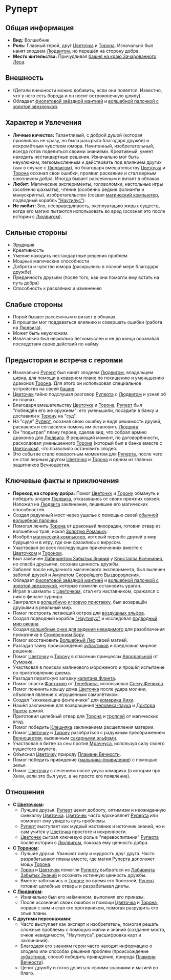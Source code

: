 # Руперт

## Общая информация

- **Вид:** Волшебник
- **Роль:** Главный герой, друг [Цветочка](cvetochek.md) и [Торона](toron.md). Изначально был нанят злодеем [Людвигом](../villains/ludvig.md), но перешёл на сторону добра.
- **Место жительства:** Причудливая [башня на краю Зачарованного Леса](../../places/zacharovanniy_les_bashnya_ruperta.md).

## Внешность

- (Детали внешности можно добавить, если они появятся. Известно, что у него есть борода и он носит остроконечную шляпу).
- Обладает [фиолетовой звёздной мантией](../../artifacts_and_magic/notable_artifacts.md#фиолетовая-звёздная-мантия-руперта) и [волшебной палочкой с золотой звездочкой](../../artifacts_and_magic/notable_artifacts.md#волшебная-палочка-руперта-с-золотой-звездочкой-новая).

## Характер и Увлечения

- **Личные качества:** Талантливый, с доброй душой (которая проявилась не сразу, но была раскрыта благодаря дружбе) и искромётным чувством юмора. Начитанный, изобретательный, всегда готов поделиться своими знаниями. Креативный, умеет находить нестандартные решения. Изначально мог быть неуклюжим, легкомысленным и действовать под влиянием других (как в случае с [Людвигом](../villains/ludvig.md)), но благодаря вмешательству [Цветочка](cvetochek.md) и [Торона](toron.md) осознал свои ошибки, проявил раскаяние и стал верным союзником добра. Иногда бывает рассеянным и витает в облаках.
- **Любит:** Магические эксперименты, головоломки, настольные игры (особенно шахматы), чтение (особенно редкие фолианты и манускрипты), изобретательство (создал [магический компьютер](../../artifacts_and_magic/notable_artifacts.md#магический-компьютер-руперта), подводный корабль ["Наутилус"](../../artifacts_and_magic/notable_artifacts.md#наутилус-подводный-мир)).
- **Не любит:** Зло, несправедливость, эксплуатацию живых существ, когда его магию пытаются использовать во вред (осознал это после истории с [Людвигом](../villains/ludvig.md)).

## Сильные стороны

- Эрудиция
- Креативность
- Умение находить нестандартные решения проблем
- Мощные магические способности
- Доброта и чувство юмора (раскрылись в полной мере благодаря дружбе)
- Преданность друзьям (после того, как они помогли ему встать на путь добра)
- Способность к раскаянию и изменению

## Слабые стороны

- Порой бывает рассеянным и витает в облаках.
- В прошлом мог поддаваться влиянию и совершать ошибки (работа на [Людвига](../villains/ludvig.md)).
- Может быть неуклюжим.
- Изначально был несколько легкомыслен и не до конца осознавал последствия своих действий по найму.

## Предыстория и встреча с героями

- Изначально [Руперт](rupert.md) был нанят злодеем [Людвигом](../villains/ludvig.md), владельцем цирка, для помощи в коварном плане по похищению и уменьшению драконов [Торона](toron.md). Для этого он использовал специальное устройство на своей [башне](../../places/zacharovanniy_les_bashnya_ruperta.md).
- [Цветочек](cvetochek.md) тайно подслушал разговор [Руперта](rupert.md) с [Людвигом](../villains/ludvig.md) и узнал об их планах.
- Благодаря вмешательству [Цветочка](cvetochek.md) и [Торона](toron.md), [Руперт](rupert.md) был "побеждён его же оружием": его уменьшили, посадили в банку и доставили к [Торону](toron.md) на "суд".
- На "суде" [Руперт](rupert.md), осознав свою ошибку и видя решимость друзей, раскаялся и согласился помочь им остановить [Людвига](../villains/ludvig.md).
- Он "подыграл" плану героев, сделав вид, что собрал армию драконов для [Людвига](../villains/ludvig.md). В решающий момент, по договорённости, расколдовал уменьшенного [Торона](toron.md) (который был в банке вместе с [Цветочком](cvetochek.md)), что позволило остановить злодея.
- Это событие стало поворотным моментом для [Руперта](rupert.md), после чего он стал верным другом [Цветочка](cvetochek.md) и [Торона](toron.md) и одним из главных защитников [Вечноцветия](../../places/vechnotsvetie_korolevstvo.md).

## Ключевые факты и приключения

- **Переход на сторону добра:** Помог [Цветочку](cvetochek.md) и [Торону](toron.md) обмануть и победить злодея [Людвига](../villains/ludvig.md), отказавшись от своих прежних связей. Наложил на [Людвига](../villains/ludvig.md) заклинание, лишившее его магических способностей.
- Создал радужный мост через ущелье с помощью своей [обычной волшебной палочки](../../artifacts_and_magic/notable_artifacts.md#волшебная-палочка-руперта-обычная).
- Помогал лечить [Торона](toron.md) от драконьей лихорадки, готовил отвар из волшебных трав, искал [Золотую Ромашку](../../artifacts_and_magic/notable_artifacts.md#золотая-ромашка).
- Изобрёл [магический компьютер](../../artifacts_and_magic/notable_artifacts.md#магический-компьютер-руперта), который перенёс друзей в мир будущего и в игру, где они сразились с вирусом.
- Участвовал во всех последующих приключениях вместе с [Цветочком](cvetochek.md) и [Тороном](toron.md).
- Был захвачен [Лабиринтом Забытых Знаний](../../places/labirint_zabytyh_znaniy.md) у [Кристалла Всезнания](../../artifacts_and_magic/notable_artifacts.md#кристалл-всезнания), но спасён друзьями, осознав ценность дружбы.
- Заболел после неудачного магического эксперимента, был вылечен заботой друзей и [Амулетом Скорейшего Выздоровления](../../artifacts_and_magic/notable_artifacts.md#амулет-скорейшего-выздоровления).
- Обладает [фиолетовой звёздной мантией](../../artifacts_and_magic/notable_artifacts.md#фиолетовая-звёздная-мантия-руперта) и [волшебной палочкой с золотой звездочкой](../../artifacts_and_magic/notable_artifacts.md#волшебная-палочка-руперта-с-золотой-звездочкой-новая), которые помогли остановить ураган.
- Играл в шахматы с [Цветочком](cvetochek.md), стал его наставником, сражался с ним в финале турнира.
- Заигрался в [волшебную игровую приставку](../../artifacts_and_magic/notable_artifacts.md#волшебная-игровая-приставка), был возвращён друзьями в реальный мир.
- Помог построить летающий остров для [воздушных эльфов](../friends_allies/vozdushnye_elfy.md).
- Создал подводный корабль ["Наутилус"](../../artifacts_and_magic/notable_artifacts.md#наутилус-подводный-мир) и исследовал [подводный мир океана](../../places/podvodniy_mir_okean.md).
- Создал [волшебные очки для видения невидимого](../../artifacts_and_magic/notable_artifacts.md#волшебные-очки-руперта-для-видения-невидимого) для разоблачения проказника в [Сумеречном Бору](../../places/sumerechniy_bor_gorod.md).
- Помог восстановить [Волшебный Лес](../../places/volshebniy_les.md) своей магией.
- Разгадал тайну происхождения [зубастиков](../friends_allies/koroleva_zubastikov.md) и предложил мирное решение.
- Помог [Цветочку](cvetochek.md) и [Торону](toron.md) в спасении принцессы [Авроральной](../friends_allies/printsessa_avroralnaya.md) от [Сумрака](../villains/sumrak.md).
- Участвовал в поисках малинового мороженого и прошёл испытание по приготовлению джема.
- Разгадал пиратскую загадку [капитана Флинта](../friends_allies/kapitan_flint_prizrak.md).
- Помог спасти [Фантазию](../../places/fantaziya_strana.md) от [Тенебриса](../villains/tenebris.md), использовав [Слезу Феникса](../../artifacts_and_magic/notable_artifacts.md#слеза-феникса-страна-фантазия).
- Помог починить крышу дома [Цветочка](cvetochek.md) после удара молнии, объяснил явление с игрушечным самолётиком.
- Создал "хихикающие фонтанчики" для [комарика Хихи](../friends_allies/komarik_hihi.md).
- Нашёл заклинание для возвращения [Человека-паука](../friends_allies/chelovek_pauk.md) и [Доктора Ящера](../villains/doktor_yascher.md) домой.
- Приготовил целебный отвар для [Торона](toron.md) и [троллей](../friends_allies/trolli_s_zelenymi_ushami.md) от магических ягод.
- Помог победить [Клешняка](../villains/kleshnyak.md) заклинанием расщепления материи.
- Помог [Цветочку](cvetochek.md) и [Торону](toron.md) разобраться с радужным преображением [Вечноцветия](../../places/vechnotsvetie_korolevstvo.md), вызванным [сахарными эльфами](../friends_allies/saharnye_elfy.md).
- Участвовал в битве за сны против [Мрачнуса](../villains/mrachnus.md), используя силу своего пушистого амулета.
- Объяснил [Цветочку](cvetochek.md) природу [Пламени Вечности](../friends_allies/plamya_vechnosti.md).
- Помог победить привидение ([мальчика-привидение](../friends_allies/malchik_prividenie.md)) с помощью зелья.
- Помог [Цветочку](cvetochek.md) с лечением после укуса комарика (в истории про Хихи, если это был укус, а не просто его появление).

## Отношения

- **С [Цветочком](cvetochek.md):**
  - Лучшие друзья. [Руперт](rupert.md) ценит доброту, оптимизм и неожиданную смекалку [Цветочка](cvetochek.md). [Цветочек](cvetochek.md) часто вдохновляет [Руперта](rupert.md) или помогает ему увидеть суть проблемы.
  - [Руперт](rupert.md) выступает как мудрый наставник и источник знаний, но и сам учится у [Цветочка](cvetochek.md) простоте и искренности.
  - [Цветочек](cvetochek.md) сыграл ключевую роль в "перевоспитании" [Руперта](rupert.md) после истории с [Людвигом](../villains/ludvig.md), показав ему ценность добра.
- **С [Тороном](toron.md):**
  - Лучшие друзья. Уважают силу и мудрость друг друга. Часто разрабатывают планы вместе, где магия [Руперта](rupert.md) дополняет мощь [Торона](toron.md).
  - [Торон](toron.md) и [Цветочек](cvetochek.md) помогли [Руперту](rupert.md) выбраться из [Лабиринта Забытых Знаний](../../places/labirint_zabytyh_znaniy.md) и осознать истинную ценность дружбы.
  - Вместе заботились о [Тороне](toron.md) во время его болезней, [Руперт](rupert.md) готовил целебные отвары и разрабатывал диеты.
- **С [Людвигом](../villains/ludvig.md):**
  - Изначально был его наёмником, выполнял его приказы.
  - После осознания своих ошибок и помощи [Цветочка](cvetochek.md) и [Торона](toron.md), порвал с ним и стал его противником, помогая разрушить его злые планы.
- **С другими персонажами:**
  - Часто выступает как эксперт и изобретатель, помогая решать сложные проблемы с помощью магии и знаний (создание моста, очков невидимости, "Наутилуса", расшифровка карт и заклинаний).
  - Благодаря его знаниям герои часто находят информацию о злодеях или способах решения проблем (происхождение [зубастиков](../friends_allies/koroleva_zubastikov.md), способ победить привидение, природа [Пламени Вечности](../friends_allies/plamya_vechnosti.md)).
  - Ценит дружбу и готов делиться своими знаниями и магией во благо.
